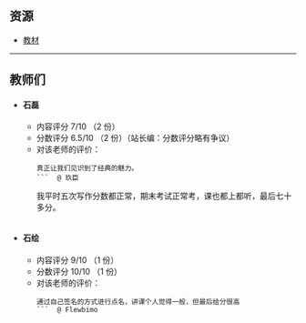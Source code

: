 ## 资源
- [教材](https://file.uhsea.com/2403/71109a486000ea805f0c3b92db468965Z6.pdf)

---

## 教师们  
- #### 石磊  
    - 内容评分 7/10 （2 份）  
    - 分数评分 6.5/10 （2 份）（站长编：分数评分略有争议）  
    - 对该老师的评价：  
        ```
        真正让我们见识到了经典的魅力。
        ```  @ 玖臣
        ```
        我平时五次写作分数都正常，期末考试正常考，课也都上都听，最后七十多分。
        ```  
- #### 石绘  
    - 内容评分 9/10 （1 份）  
    - 分数评分 10/10 （1 份）  
    - 对该老师的评价：  
        ```
        通过自己签名的方式进行点名，讲课个人觉得一般，但最后给分很高
        ```  @ Flewbimo
